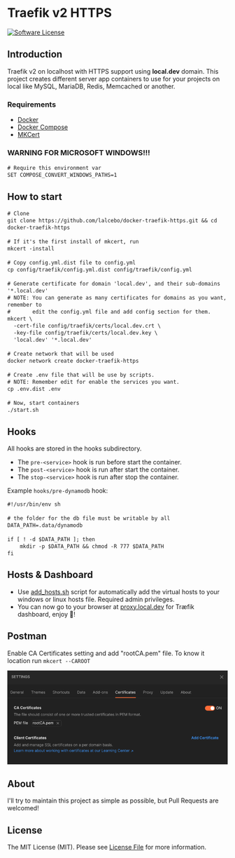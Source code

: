 # Traefik v2 HTTPS

[![Software License][ico-license]][link-license]

## Introduction

Traefik v2 on localhost with HTTPS support using **local.dev** domain. This project creates different server app
containers to use for your projects on local like MySQL, MariaDB, Redis, Memcached or another.

### Requirements

- [Docker](https://www.docker.com)
- [Docker Compose](https://docs.docker.com/compose/install)
- [MKCert](https://github.com/FiloSottile/mkcert)

### WARNING FOR MICROSOFT WINDOWS!!!

```shell
# Require this environment var
SET COMPOSE_CONVERT_WINDOWS_PATHS=1
```

## How to start

```shell
# Clone
git clone https://github.com/lalcebo/docker-traefik-https.git && cd docker-traefik-https

# If it's the first install of mkcert, run
mkcert -install

# Copy config.yml.dist file to config.yml
cp config/traefik/config.yml.dist config/traefik/config.yml

# Generate certificate for domain 'local.dev', and their sub-domains '*.local.dev'
# NOTE: You can generate as many certificates for domains as you want, remember to
#       edit the config.yml file and add config section for them.
mkcert \
  -cert-file config/traefik/certs/local.dev.crt \
  -key-file config/traefik/certs/local.dev.key \
  'local.dev' '*.local.dev'

# Create network that will be used
docker network create docker-traefik-https

# Create .env file that will be use by scripts.
# NOTE: Remember edit for enable the services you want.
cp .env.dist .env

# Now, start containers
./start.sh
```

## Hooks

All hooks are stored in the hooks subdirectory.

* The `pre-<service>` hook is run before start the container.
* The `post-<service>` hook is run after start the container.
* The `stop-<service>` hook is run after stop the container.

Example `hooks/pre-dynamodb` hook:
```shell
#!/usr/bin/env sh

# the folder for the db file must be writable by all
DATA_PATH=.data/dynamodb

if [ ! -d $DATA_PATH ]; then
    mkdir -p $DATA_PATH && chmod -R 777 $DATA_PATH
fi
```

## Hosts & Dashboard

* Use [add_hosts.sh](add_hosts.sh) script for automatically add the virtual hosts to your windows or linux hosts file.
  Required admin privileges.
* You can now go to your browser at [proxy.local.dev](https://proxy.local.dev) for Træfik dashboard, enjoy 🚀!

## Postman

Enable CA Certificates setting and add "rootCA.pem" file. To know it location run ```mkcert --CAROOT```

![CA Certificates](docs/postman_settings_cert.png)

## About

I'll try to maintain this project as simple as possible, but Pull Requests are welcomed!

## License

The MIT License (MIT). Please see [License File][link-license] for more information.

[ico-license]: https://img.shields.io/badge/license-MIT-brightgreen.svg?style=for-the-badge&color=blue

[link-license]: LICENSE
